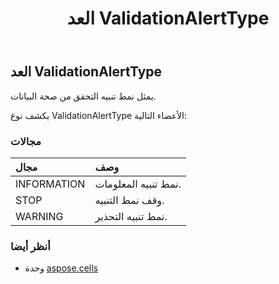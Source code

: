 ﻿---
title: العد ValidationAlertType
second_title: Aspose.Cells for Python via .NET API المراجع
description:
type: docs
weight: 2630
url: /ar/python-net/aspose.cells/validationalerttype/
is_root: false
---
##  العد ValidationAlertType
يمثل نمط تنبيه التحقق من صحة البيانات.



يكشف نوع ValidationAlertType الأعضاء التالية:

###  مجالات
| مجال| وصف|
| :- | :- |
| INFORMATION | نمط تنبيه المعلومات.|
| STOP | وقف نمط التنبيه.|
| WARNING | نمط تنبيه التحذير.|



###  أنظر أيضا
* وحدة [aspose.cells](..)
